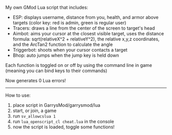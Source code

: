 My own GMod Lua script that includes:
- ESP: displays username, distance from you, health, and armor above targets (color key: red is admin, green is regular user)
- Tracers: draws a line from the center of the screen to target's head
- Aimbot: aims your cursor at the closest visible target, uses the distance formula: sqrt(relativeX^2 + relativeY^2), the relative x,y,z coordinates, and the ArcTan2 function to calculate the angle
- Triggerbot: shoots when your cursor contacts a target
- Bhop: auto jumps when the jump key is held down

Each function is toggled on or off by using the command line in game (meaning you can bind keys to their commands)

Now generates 0 Lua errors!

---

How to use:

1. place script in GarrysMod/garrysmod/lua
2. start, or join, a game
3. run ```sv_allowcslua 1```
4. run ```lua_openscript_cl cheat.lua``` in the console
5. now the script is loaded, toggle some functions!
